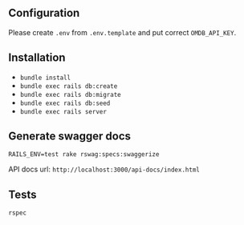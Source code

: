 Configuration
-------------
Please create `.env` from `.env.template` and put correct `OMDB_API_KEY`.

Installation
------------

* `bundle install`
* `bundle exec rails db:create`
* `bundle exec rails db:migrate`
* `bundle exec rails db:seed`
* `bundle exec rails server`

Generate swagger docs
----------
`RAILS_ENV=test rake rswag:specs:swaggerize`

API docs url: `http://localhost:3000/api-docs/index.html`

Tests
----------
`rspec`
